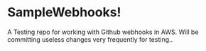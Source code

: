 # SampleWebhooks!
A Testing repo for working with Github webhooks in AWS.
Will be committing useless changes very frequently for testing..
